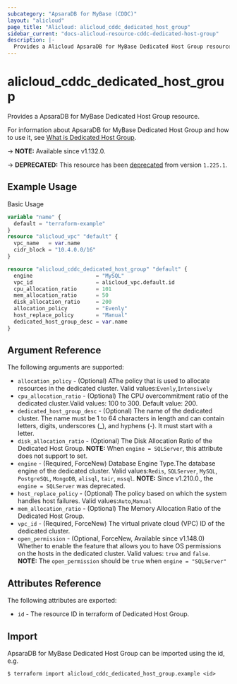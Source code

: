 ```yaml
---
subcategory: "ApsaraDB for MyBase (CDDC)"
layout: "alicloud"
page_title: "Alicloud: alicloud_cddc_dedicated_host_group"
sidebar_current: "docs-alicloud-resource-cddc-dedicated-host-group"
description: |-
  Provides a Alicloud ApsaraDB for MyBase Dedicated Host Group resource.
---
```


# alicloud_cddc_dedicated_host_group

Provides a ApsaraDB for MyBase Dedicated Host Group resource.

For information about ApsaraDB for MyBase Dedicated Host Group and how to use it, see [What is Dedicated Host Group](https://www.alibabacloud.com/help/en/apsaradb-for-mybase/latest/creatededicatedhostgroup).

-> **NOTE:** Available since v1.132.0.

-> **DEPRECATED:**  This resource has been [deprecated](https://www.alibabacloud.com/help/en/apsaradb-for-mybase/latest/notice-stop-selling-mybase-hosted-instances-from-august-31-2023) from version `1.225.1`. 

## Example Usage

Basic Usage

```terraform
variable "name" {
  default = "terraform-example"
}
resource "alicloud_vpc" "default" {
  vpc_name   = var.name
  cidr_block = "10.4.0.0/16"
}

resource "alicloud_cddc_dedicated_host_group" "default" {
  engine                    = "MySQL"
  vpc_id                    = alicloud_vpc.default.id
  cpu_allocation_ratio      = 101
  mem_allocation_ratio      = 50
  disk_allocation_ratio     = 200
  allocation_policy         = "Evenly"
  host_replace_policy       = "Manual"
  dedicated_host_group_desc = var.name
}
```

## Argument Reference

The following arguments are supported:

* `allocation_policy` - (Optional) AThe policy that is used to allocate resources in the dedicated cluster. Valid values:`Evenly`,`Intensively`
* `cpu_allocation_ratio` - (Optional) The CPU overcommitment ratio of the dedicated cluster.Valid values: 100 to 300. Default value: 200.
* `dedicated_host_group_desc` - (Optional) The name of the dedicated cluster. The name must be 1 to 64 characters in length and can contain letters, digits, underscores (_), and hyphens (-). It must start with a letter.
* `disk_allocation_ratio` - (Optional) The Disk Allocation Ratio of the Dedicated Host Group. **NOTE:** When `engine = SQLServer`, this attribute does not support to set.
* `engine` - (Required, ForceNew) Database Engine Type.The database engine of the dedicated cluster. Valid values:`Redis`, `SQLServer`, `MySQL`, `PostgreSQL`, `MongoDB`, `alisql`, `tair`, `mssql`. **NOTE:** Since v1.210.0., the `engine = SQLServer` was deprecated.
* `host_replace_policy` - (Optional) The policy based on which the system handles host failures. Valid values:`Auto`,`Manual`
* `mem_allocation_ratio` - (Optional) The Memory Allocation Ratio of the Dedicated Host Group.
* `vpc_id` - (Required, ForceNew) The virtual private cloud (VPC) ID of the dedicated cluster.
* `open_permission` - (Optional, ForceNew, Available since v1.148.0) Whether to enable the feature that allows you to have OS permissions on the hosts in the dedicated cluster. Valid values: `true` and `false`.
**NOTE:** The `open_permission` should be `true` when `engine = "SQLServer"`

## Attributes Reference

The following attributes are exported:

* `id` - The resource ID in terraform of Dedicated Host Group.

## Import

ApsaraDB for MyBase Dedicated Host Group can be imported using the id, e.g.

```shell
$ terraform import alicloud_cddc_dedicated_host_group.example <id>
```
